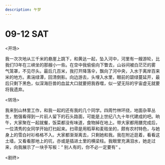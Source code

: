 ```yaml
---
description: 午梦
---
```


# 09-12 SAT

<开场>

我一次次地从三千米的悬崖上跳下，和黄达一起，坠入河中，河里有一艘游轮，比我们13年在三峡坐的那艘小一些。在空中我偷偷向下瞥去，山谷间被白茫茫的雾气笼罩，不见尽头。最后几百米，我打开降落伞，飘向了河中央，入水于离岸百来米的地方。素湍绿潭，回清倒影。向边游去，头埋入水里，眼前的碧绿蔓延开，最后只剩下黑色，似深海巨兽的血盆大口就要把我吞噬，似一望无际的宇宙虚无就要将我遗弃。

<转场>

我来到山林里工作，和我一起的还有我的几个同学。四周竹林环绕，地面杂草丛生，勉强看得到一片前人留下的石头路面，可能是上世纪八九十年代建成的吧。晌午，大家聚在一起就餐，饭菜都没有味道，食物掉在地上。带大家都用膳完成后，一位清秀的女同学开始打扫起来。扫帚是用稻草和麦秸坐的，颇有农村特色，与她身上的雪白衬衫格格不入。大家都渐渐离去，只剩她和我。我在附近逛着，看看这土墙，又看看那地上的坑，亦或是插进土里的横梁柱。我眼里充满泪水，她走过来，向我展示了一块手写板：“ 别人有的，你不必一定要有“ 。

<剧终>

